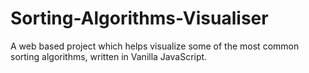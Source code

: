 # Sorting-Algorithms-Visualiser
A web based project which helps visualize some of the most common sorting algorithms, written in Vanilla JavaScript.
